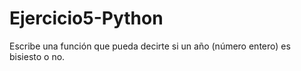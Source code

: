 # Ejercicio5-Python
Escribe una función que pueda decirte si un año (número entero) es bisiesto o no.
